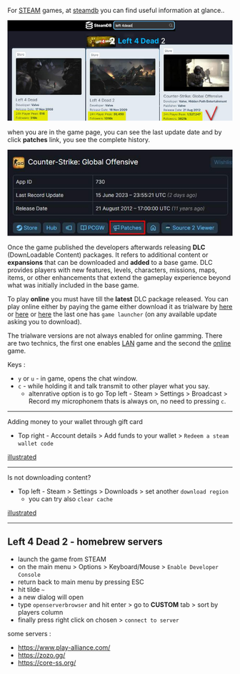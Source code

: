 For [STEAM](https://is.gd/7bPxIZ) games, at [steamdb](https://steamdb.info/) you can find useful information at glance..  

![img](../assets/steam1.jpg)

when you are in the game page, you can see the last update date and by click **patches** link, you see the complete history.  

![img](../assets/steam2.jpg)

Once the game published the developers afterwards releasing **DLC** (DownLoadable Content) packages.  It refers to additional content or **expansions** that can be downloaded and **added** to a base game. DLC provides players with new features, levels, characters, missions, maps, items, or other enhancements that extend the gameplay experience beyond what was initially included in the base game.  

To play **online** you must have till the **latest** DLC package released. You can play online either by paying the game either download it as trialware by [here](https://thepiratebay.org/search.php?q=user:liluser) or [here](https://cs.rin.ru/) or [here](https://se7en.ws/?lang=en) the last one has `game launcher` (on any available update asking you to download).

The trialware versions are not always enabled for online gamming. There are two technics, the first one enables [LAN](https://gitlab.com/Mr_Goldberg/goldberg_emulator) game and the second the [online](https://hl2go.com/downloads/dedicated-servers/srcds/revemu-latest-version-linux-windows/) game.  

Keys :  
* `y` or `u` - in game, opens the chat window.
* `c` - while holding it and talk transmit to other player what you say.
   * altenrative option is to go Top left - Steam > Settings > Broadcast > Record my microphonem thats is always on, no need to pressing `c`.

---

Adding money to your wallet through gift card  
* Top right - Account details > Add funds to your wallet > `Redeem a steam wallet code`

[illustrated](https://www.mygiftcardsupply.com/how-to-redeem-your-steam-gift-card/)

---

Is not downloading content?  
* Top left - Steam > Settings > Downloads > set another `download region`
  * you can try also `clear cache`

[illustrated](https://youtu.be/RSSQhcE3si4?t=142)

---

## Left 4 Dead 2 - homebrew servers 

* launch the game from STEAM
* on the main menu > Options > Keyboard/Mouse > `Enable Developer Console` 
* return back to main menu by pressing ESC
* hit tilde `~`
* a new dialog will open
* type `openserverbrowser` and hit enter > go to **CUSTOM** tab > sort by players column
* finally press right click on chosen > `connect to server`

some servers :
* https://www.play-alliance.com/
* https://zozo.gg/
* https://core-ss.org/
